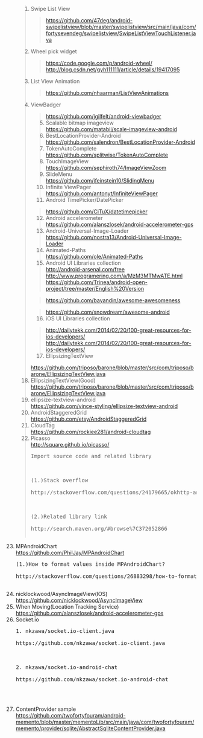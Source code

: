 <ol>
<blockquote><li>Swipe List View</li>
<blockquote><a href='https://github.com/47deg/android-swipelistview/blob/master/swipelistview/src/main/java/com/fortysevendeg/swipelistview/SwipeListViewTouchListener.java'>https://github.com/47deg/android-swipelistview/blob/master/swipelistview/src/main/java/com/fortysevendeg/swipelistview/SwipeListViewTouchListener.java</a><br />
</blockquote><li>Wheel pick widget</li>
<blockquote><a href='https://code.google.com/p/android-wheel/'>https://code.google.com/p/android-wheel/</a><br />
<a href='http://blog.csdn.net/gyh111111/article/details/19417095'>http://blog.csdn.net/gyh111111/article/details/19417095</a>
</blockquote><li>List View Animation</li>
<blockquote><a href='https://github.com/nhaarman/ListViewAnimations'>https://github.com/nhaarman/ListViewAnimations</a>
</blockquote><li>ViewBadger</li>
<blockquote><a href='https://github.com/jgilfelt/android-viewbadger'>https://github.com/jgilfelt/android-viewbadger</a><br />
<li>Scalable bitmap imageview</li>
<a href='https://github.com/matabii/scale-imageview-android'>https://github.com/matabii/scale-imageview-android</a>
<li>BestLocationProvider-Android</li>
<a href='https://github.com/salendron/BestLocationProvider-Android'>https://github.com/salendron/BestLocationProvider-Android</a>
<li>TokenAutoComplete</li>
<a href='https://github.com/splitwise/TokenAutoComplete'>https://github.com/splitwise/TokenAutoComplete</a>
<li>TouchImageView</li>
<a href='https://github.com/sephiroth74/ImageViewZoom'>https://github.com/sephiroth74/ImageViewZoom</a>
<li>SlideMenu</li>
<a href='https://github.com/jfeinstein10/SlidingMenu'>https://github.com/jfeinstein10/SlidingMenu</a>
<li>Infinite ViewPager</li>
<a href='https://github.com/antonyt/InfiniteViewPager'>https://github.com/antonyt/InfiniteViewPager</a>
<li>Android TimePicker/DatePicker</li>
</blockquote><blockquote><a href='https://github.com/CiTuX/datetimepicker'>https://github.com/CiTuX/datetimepicker</a>
<li>Android accelerometer</li>
<a href='https://github.com/alanszlosek/android-accelerometer-gps'>https://github.com/alanszlosek/android-accelerometer-gps</a>
<li>Android-Universal-Image-Loader</li>
<a href='https://github.com/nostra13/Android-Universal-Image-Loader'>https://github.com/nostra13/Android-Universal-Image-Loader</a>
<li>Animated-Paths</li>
<a href='https://github.com/ole/Animated-Paths'>https://github.com/ole/Animated-Paths</a>
<li>Android UI Libraries collection</li>
<a href='http://android-arsenal.com/free'>http://android-arsenal.com/free</a><br />
<a href='http://www.programering.com/a/MzM3MTMwATE.html'>http://www.programering.com/a/MzM3MTMwATE.html</a><br />
<a href='https://github.com/Trinea/android-open-project/tree/master/English%20Version'>https://github.com/Trinea/android-open-project/tree/master/English%20Version</a><br />
</blockquote><blockquote><a href='https://github.com/bayandin/awesome-awesomeness'>https://github.com/bayandin/awesome-awesomeness</a><br />
</blockquote><blockquote><a href='https://github.com/snowdream/awesome-android'>https://github.com/snowdream/awesome-android</a><br />
<li>iOS UI Libraries collection</li>
</blockquote><blockquote><a href='http://dailytekk.com/2014/02/20/100-great-resources-for-ios-developers/'>http://dailytekk.com/2014/02/20/100-great-resources-for-ios-developers/</a><br />
<a href='http://dailytekk.com/2014/02/20/100-great-resources-for-ios-developers/'>http://dailytekk.com/2014/02/20/100-great-resources-for-ios-developers/</a>
<li> EllipsizingTextView </li>
</blockquote><a href='https://github.com/triposo/barone/blob/master/src/com/triposo/barone/EllipsizingTextView.java'>https://github.com/triposo/barone/blob/master/src/com/triposo/barone/EllipsizingTextView.java</a>
<li> EllipsizingTextView(Good) </li>
<a href='https://github.com/triposo/barone/blob/master/src/com/triposo/barone/EllipsizingTextView.java'>https://github.com/triposo/barone/blob/master/src/com/triposo/barone/EllipsizingTextView.java</a>
<li>ellipsize-textview-android</li>
<a href='https://github.com/vince-styling/ellipsize-textview-android'>https://github.com/vince-styling/ellipsize-textview-android</a>
<li>AndroidStaggeredGrid</li>
<a href='https://github.com/etsy/AndroidStaggeredGrid'>https://github.com/etsy/AndroidStaggeredGrid</a>
<li>CloudTag</li>
<a href='https://github.com/rockiee281/android-cloudtag'>https://github.com/rockiee281/android-cloudtag</a>
<li>Picasso</li>
<a href='http://square.github.io/picasso/'>http://square.github.io/picasso/</a><br />
<pre>
Import source code and related library<br>
<br>
(1.)Stack overflow<br>
http://stackoverflow.com/questions/24179665/okhttp-and-picasso-dont-run-together<br>
<br>
(2.)Related library link<br>
http://search.maven.org/#browse%7C372052866<br>
</pre></blockquote>

<li>MPAndroidChart</li>
<a href='https://github.com/PhilJay/MPAndroidChart'>https://github.com/PhilJay/MPAndroidChart</a><br />
<pre>
(1.)How to format values inside MPAndroidChart?<br>
http://stackoverflow.com/questions/26883298/how-to-format-values-inside-mpandroidchart<br>
</pre>

<li>nicklockwood/AsyncImageView(IOS)</li>
<a href='https://github.com/nicklockwood/AsyncImageView'>https://github.com/nicklockwood/AsyncImageView</a><br />

<li>When Moving(Location Tracking Service)</li>
<a href='https://github.com/alanszlosek/android-accelerometer-gps'>https://github.com/alanszlosek/android-accelerometer-gps</a><br />

<li>Socket.io</li>
<pre>
1. nkzawa/socket.io-client.java<br>
https://github.com/nkzawa/socket.io-client.java<br>
<br>
2. nkzawa/socket.io-android-chat<br>
https://github.com/nkzawa/socket.io-android-chat<br>
<br>
</pre>
<li>ContentProvider sample</li>
<a href='https://github.com/twofortyfouram/android-memento/blob/master/mementoLib/src/main/java/com/twofortyfouram/memento/provider/sqlite/AbstractSqliteContentProvider.java'>https://github.com/twofortyfouram/android-memento/blob/master/mementoLib/src/main/java/com/twofortyfouram/memento/provider/sqlite/AbstractSqliteContentProvider.java</a>
</ol>
